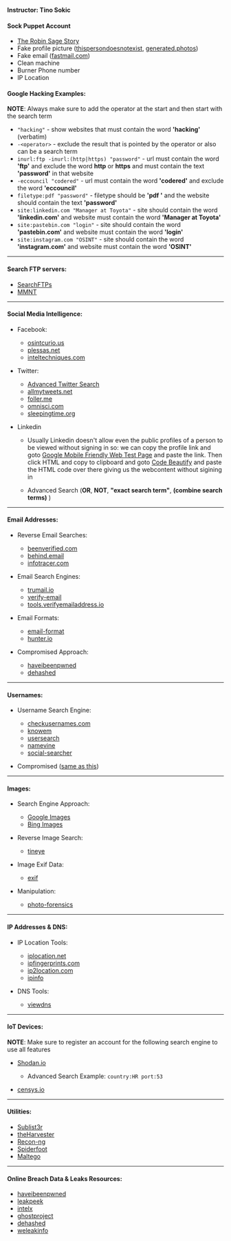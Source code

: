 **Instructor: Tino Sokic**

#### Sock Puppet Account
- [The Robin Sage Story](http://media.blackhat.com/bh-us-10/whitepapers/Ryan/BlackHat-USA-2010-Ryan-Getting-In-Bed-With-Robin-Sage-v1.0.pdf)
- Fake profile picture ([thispersondoesnotexist](http://thispersondoesnotexist.com), [generated.photos](http://generated.photos))
- Fake email ([fastmail.com](http://fastmail.com))
- Clean machine
- Burner Phone number
- IP Location

#### Google Hacking Examples:

**NOTE**: Always make sure to add the operator at the start and then start with the search term

- `"hacking"` - show websites that must contain the word **'hacking'** (verbatim)
- `-<operator>` - exclude the result that is pointed by the operator or also can be a search term
-  `inurl:ftp -inurl:(http|https) "password"` - url must contain the word **'ftp'** and exclude the word **http** or **https** and must contain the text **'password'** in that website
- `-eccouncil "codered"` - url must contain the word **'codered'** and exclude the word **'eccouncil'**
- `filetype:pdf "password"` - filetype should be **'pdf '** and the website should contain the text **'password'**
- `site:linkedin.com "Manager at Toyota"` - site should contain the word **'linkedin.com'** and website must contain the word **'Manager at Toyota'**
- `site:pastebin.com "login"` - site should contain the word **'pastebin.com'** and website must contain the word **'login'**
- `site:instagram.com "OSINT"` - site should contain the word **'instagram.com'** and website must contain the word **'OSINT'**

---

#### Search FTP servers:

- [SearchFTPs](https://www.searchftps.net)
- [MMNT](https://www.mmnt.ru)

---

#### Social Media Intelligence:

- Facebook:
    - [osintcurio.us](https://osintcurio.us)
    - [plessas.net](https://plessas.net/facebookmatrix)
    - [inteltechniques.com](https://inteltechniques.com)

- Twitter:
    - [Advanced Twitter Search](https://twitter.com/search-advanced)
    - [allmytweets.net](https://allmytweets.net)
    - [foller.me](https://foller.me)
    - [omnisci.com](https://omnisci.com/demos/tweetmap)
    - [sleepingtime.org](https://sleepingtime.org)

- Linkedin

    - Usually Linkedin doesn't allow even the public profiles of a person to be viewed without signing in so: we can copy the profile link and goto [Google Mobile Friendly Web Test Page](https://search.google.com/test/mobile-friendly) and paste the link. Then click HTML and copy to clipboard and goto [Code Beautify](https://codebeautify/htmlviewer) and paste the HTML code over there giving us the webcontent without sigining in

    - Advanced Search (**OR**, **NOT**, **"exact search term"**, **(combine search terms)** )

---

#### Email Addresses:

- Reverse Email Searches:
    - [beenverified.com](http://beenverified.com)
    - [behind.email](http://behind.email)
    - [infotracer.com](http://infotracer.com)

- Email Search Engines:
    - [trumail.io](http://trumail.io)
    - [verify-email](http://verify-email.org)
    - [tools.verifyemailaddress.io](http://tools.verifyemailaddress.io)

- Email Formats:
    - [email-format](http://email-format.com)
    - [hunter.io](http://hunter.io)

- Compromised Approach: 
    - [haveibeenpwned](http://haveibeenpwned.com)
    - [dehashed](http://dehashed.com)

---

#### Usernames:

- Username Search Engine:
    - [checkusernames.com](http://checkusernames.com)
    - [knowem](http://knowem.com)
    - [usersearch](http://usersearch.org)
    - [namevine](http://namevine.com)
    - [social-searcher](http://social-searcher.com)

- Compromised ([same as this](#email-addresses))

---

#### Images:

- Search Engine Approach:
    - [Google Images](http://images.google.com)
    - [Bing Images](http://bing.com/images)

- Reverse Image Search:
    - [tineye](http://tineye.com)

- Image Exif Data:
    - [exif](http://exif.regex.info/exif.cgi)

- Manipulation:
    - [photo-forensics](http://29a.ch/photo-forensics)

---

#### IP Addresses & DNS:

- IP Location Tools:
    - [iplocation.net](http://iplocation.net)
    - [ipfingerprints.com](http://ipfingerprints.com)
    - [ip2location.com](http://ip2location.com)
    - [ipinfo](http://ipinfo.io)

- DNS Tools:
    - [viewdns](http://viewdns.info)

---

#### IoT Devices:

**NOTE**: Make sure to register an account for the following search engine to use all features
- [Shodan.io](http://shodan.io)
    - Advanced Search Example: `country:HR port:53`

- [censys.io](http://censys.io)

---

#### Utilities:

- [Sublist3r](https://github.com/aboul3la/Sublist3r.git)
- [theHarvester](https://github.com/laramies/theHarvester.git)
- [Recon-ng](https://github.com/lanmaster53/recon-ng.git)
- [Spiderfoot](https://github.com/smicallef/spiderfoot.git)
- [Maltego](https://www.maltego.com/downloads/)

---

#### Online Breach Data & Leaks Resources:

- [haveibeenpwned](https://haveibeenpwned.com)
- [leakpeek](https://leakpeek.com)
- [intelx](https://intelx.io)
- [ghostproject](https://ghostproject.fr)
- [dehashed](https://dehashed.com)
- [weleakinfo](https://weleakinfo.com)
